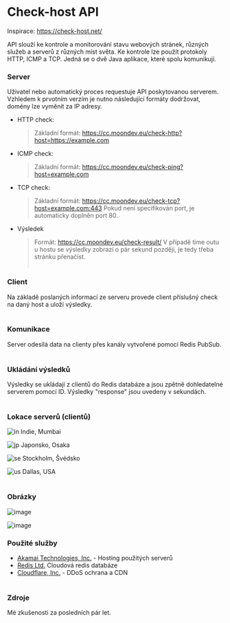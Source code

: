  # Check-host API
Inspirace: https://check-host.net/

API slouží ke kontrole a monitorování stavu webových stránek, různých služeb a serverů z různých míst světa.
Ke kontrole lze použít protokoly HTTP, ICMP a TCP.
Jedná se o dvě Java aplikace, které spolu komunikují.


### Server
Uživatel nebo automatický proces requestuje API poskytovanou serverem.
Vzhledem k prvotním verzím je nutno následující formáty dodržovat, domény lze vyměnit za IP adresy.
- HTTP check:
  > Základní formát: https://cc.moondev.eu/check-http?host=https://example.com
- ICMP check:
  > Základní formát: https://cc.moondev.eu/check-ping?host=example.com
- TCP check:
  > Základní formát: https://cc.moondev.eu/check-tcp?host=example.com:443
  > Pokud není specifikován port, je automaticky doplněn port 80.
- Výsledek
  > Formát: https://cc.moondev.eu/check-result/<ID>
  > V případě time outu u hostu se výsledky zobrazí o pár sekund později, je tedy třeba stránku přenačíst.
<br><br>
### Client
Na základě poslaných informací ze serveru provede client příslušný check na daný host a uloží výsledky.
<br><br>

### Komunikace
Server odesílá data na clienty přes kanály vytvořené pomocí Redis PubSub.
<br><br>

### Ukládání výsledků
Výsledky se ukládají z clientů do Redis databáze a jsou zpětně dohledatelné serverem pomocí ID.
Výsledky "response" jsou uvedeny v sekundách.
<br><br>

### Lokace serverů (clientů)
![in](https://github.com/Mo0nSw0rth/check-host/assets/65095132/66266221-85e5-4992-a1ca-9825505b1c9c) Indie, Mumbai

![jp](https://github.com/Mo0nSw0rth/check-host/assets/65095132/d318d793-6cbe-465f-8204-82d98d737caa) Japonsko, Osaka

![se](https://github.com/Mo0nSw0rth/check-host/assets/65095132/0bb81f24-6926-4151-a2a1-bc0c2ded9c24) Stockholm, Švédsko

![us](https://github.com/Mo0nSw0rth/check-host/assets/65095132/0513ca13-df81-4510-b091-468ea2c3ea1c) Dallas, USA
<br><br>

### Obrázky
![image](https://github.com/Mo0nSw0rth/check-host/assets/65095132/7bfe10fb-1ae2-483d-a829-fef2ebe8335d)

![image](https://github.com/Mo0nSw0rth/check-host/assets/65095132/e78a850c-d1f5-47b1-8902-b5f07b967b30)


### Použité služby

- [Akamai Technologies, Inc.](https://www.akamai.com/)  - Hosting použitých serverů
- [Redis Ltd.](https://redis.com/) Cloudová redis databáze
- [Cloudflare, Inc.](https://www.cloudflare.com/) - DDoS ochrana a CDN
<br><br>

### Zdroje
Mé zkušenosti za posledních pár let.
